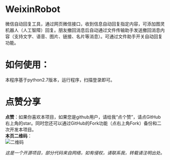 # WeixinRobot
微信自动回复工具，通过网页微信接口，收到信息自动回复指定内容，可添加图灵机器人（人工智障）回复。朋友撤回消息后自动通过文件传输助手发送撤回消息内容（支持文字、语音、图片、链接、名片等消息）。可通过文件助手开关自动回复功能。  
# 如何使用：  
本程序基于python2.7版本，运行程序，扫描登录即可。  
# **点赞分享**
**点赞**：如果你喜欢本项目，如果您是github用户，请给我“点个赞”，请点GitHub右上角的star。同时您还可以通过GitHub的Fork功能（点右上角Fork）备份和二次开发本项目。  
**本页二维码**：  
![二维码](https://imgsa.baidu.com/forum/w%3D580/sign=45d68c7d8994a4c20a23e7233ef51bac/1b3b02d8bc3eb135a0a4dac9a81ea8d3fd1f4416.jpg)  
   
     
*这是一个开源项目，部分代码来自网络，如有侵权，请联系我，转载请注明出处。*

